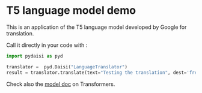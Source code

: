 # T5 language model demo

This is an application of the T5 language model developed by Google for translation.  

Call it directly in your code with :  

```python
import pydaisi as pyd

translator =  pyd.Daisi("LanguageTranslator")
result = translator.translate(text="Testing the translation", dest='french').value
```

Check also the [model doc](https://huggingface.co/docs/transformers/main/en/model_doc/t5#transformers.T5WithLMHeadModel) on Transformers.  
